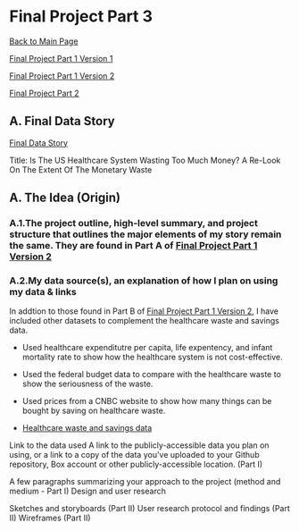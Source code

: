 # Final Project Part 3
[Back to Main Page](https://yangle-l.github.io/Lim-Portfolio)

[Final Project Part 1 Version 1](/FinalProjectPart1_V1.md)

[Final Project Part 1 Version 2](/FinalProjectPart1_V2.md)

[Final Project Part 2](/FinalProjectPart2.md)

## A. Final Data Story
[Final Data Story](https://carnegiemellon.shorthandstories.com/healthcare-waste/index.html)

Title: Is The US Healthcare System Wasting Too Much Money? A Re-Look On The Extent Of The Monetary Waste

## A. The Idea (Origin)
### A.1.The project outline, high-level summary, and project structure that outlines the major elements of my story remain the same. They are found in Part A of [Final Project Part 1 Version 2](/FinalProjectPart1_V2.md)

### A.2.My data source(s), an explanation of how I plan on using my data & links 
In addtion to those found in Part B of [Final Project Part 1 Version 2](/FinalProjectPart1_V2.md), I have included other datasets to complement the healthcare waste and savings data.
- Used healthcare expenditutre per capita, life expentency, and infant mortality rate to show how the healthcare system is not cost-effective.
- Used the federal budget data to compare with the healthcare waste to show the seriousness of the waste.
- Used prices from a CNBC website to show how many things can be bought by saving on healthcare waste. 

- [Healthcare waste and savings data](blob/master/data-for-final-story/Waste%20and%20Savings%20Estimates%20(Shrank%2C%20Rogstad%20%26%20Parekh).xlsx)

Link to the data used A link to the publicly-accessible data you plan on using, or a link to a copy of the data you've uploaded to your Github repository, Box account or other publicly-accessible location. (Part I)

A few paragraphs summarizing your approach to the project (method and medium - Part I)
Design and user research

Sketches and storyboards (Part II)
User research protocol and findings (Part II)
Wireframes (Part II)
